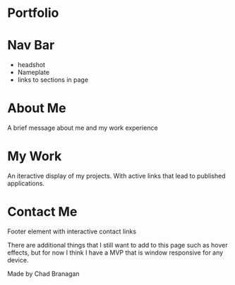 # Portfolio

# Nav Bar
  * headshot
  * Nameplate
  * links to sections in page
  
  # About Me
  A brief message about me and my work experience
  
  # My Work
  An iteractive display of my projects. With active links that lead to published applications.
  
  # Contact Me
  Footer element with interactive contact links
  
  
  There are additional things that I still want to add to this page such as hover effects, but for now I think I have a MVP that is window responsive for any device.
  
  Made by Chad Branagan
